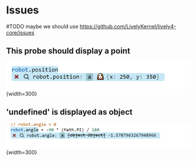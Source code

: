 # Issues

 #TODO maybe we should use <https://github.com/LivelyKernel/lively4-core/issues>


## This probe should display a point

![](probe-should-displaypoint.png){width=300}


## 'undefined' is displayed as object


![](undefined-is-displayed-as-object.png){width=300}